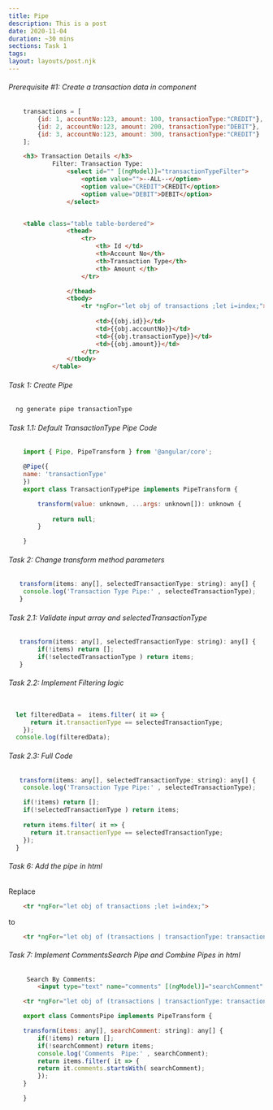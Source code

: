 ```yaml
---
title: Pipe
description: This is a post 
date: 2020-11-04
duration: ~30 mins
sections: Task 1
tags:
layout: layouts/post.njk
---
```



###### Prerequisite #1: Create a transaction data in component

``` js
    transactions = [
        {id: 1, accountNo:123, amount: 100, transactionType:"CREDIT"},
        {id: 2, accountNo:123, amount: 200, transactionType:"DEBIT"},
        {id: 3, accountNo:123, amount: 300, transactionType:"CREDIT"}
    ];
```

```html
    <h3> Transaction Details </h3>
            Filter: Transaction Type:
                <select id="" [(ngModel)]="transactionTypeFilter">
                    <option value="">--ALL--</option>
                    <option value="CREDIT">CREDIT</option>
                    <option value="DEBIT">DEBIT</option>
                </select>


    <table class="table table-bordered">
                <thead>
                    <tr>
                        <th> Id </td>
                        <th>Account No</th>
                        <th>Transaction Type</th>
                        <th> Amount </th>
                    </tr>

                </thead>
                <tbody>
                    <tr *ngFor="let obj of transactions ;let i=index;">
                        
                        <td>{{obj.id}}</td>
                        <td>{{obj.accountNo}}</td>
                        <td>{{obj.transactionType}}</td>
                        <td>{{obj.amount}}</td>
                    </tr>
                </tbody>
            </table>
```



###### Task 1: Create Pipe 

``` js
  ng generate pipe transactionType
```


###### Task 1.1: Default TransactionType Pipe Code 

``` js
    import { Pipe, PipeTransform } from '@angular/core';

    @Pipe({
    name: 'transactionType'
    })
    export class TransactionTypePipe implements PipeTransform {

        transform(value: unknown, ...args: unknown[]): unknown {
            
            return null;
        }

    }

```


###### Task 2: Change transform method parameters

``` js
   transform(items: any[], selectedTransactionType: string): any[] {
    console.log('Transaction Type Pipe:' , selectedTransactionType);
   }
```

###### Task 2.1: Validate input array and selectedTransactionType

``` js
   transform(items: any[], selectedTransactionType: string): any[] {
        if(!items) return [];
        if(!selectedTransactionType ) return items;
   }
```


###### Task 2.2: Implement Filtering logic

``` js
  
  let filteredData =  items.filter( it => {
      return it.transactionType == selectedTransactionType;
    });
  console.log(filteredData);
```

###### Task 2.3: Full Code

``` js
   transform(items: any[], selectedTransactionType: string): any[] {
    console.log('Transaction Type Pipe:' , selectedTransactionType);

    if(!items) return [];
    if(!selectedTransactionType ) return items;
    
    return items.filter( it => {
      return it.transactionType == selectedTransactionType;
    });
  }
```





###### Task 6: Add the pipe in html

Replace
```html
    <tr *ngFor="let obj of transactions ;let i=index;">
```
to
```html
    <tr *ngFor="let obj of (transactions | transactionType: transactionTypeFilter) ;let i=index;">
```

###### Task 7: Implement CommentsSearch Pipe and Combine Pipes in html

```html
     Search By Comments:
        <input type="text" name="comments" [(ngModel)]="searchComment" />

    <tr *ngFor="let obj of (transactions | transactionType: transactionTypeFilter | comments: searchComment) ;let i=index;">
```

```js
    export class CommentsPipe implements PipeTransform {

    transform(items: any[], searchComment: string): any[] {
        if(!items) return [];
        if(!searchComment) return items;
        console.log('Comments  Pipe:' , searchComment);
        return items.filter( it => {
        return it.comments.startsWith( searchComment);
        });
    }

    }
```